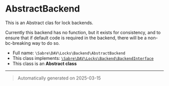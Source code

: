 
# AbstractBackend

This is an Abstract clas for lock backends.

Currently this backend has no function, but it exists for consistency, and
to ensure that if default code is required in the backend, there will be a
non-bc-breaking way to do so.

* Full name: `\Sabre\DAV\Locks\Backend\AbstractBackend`
* This class implements:
[`\Sabre\DAV\Locks\Backend\BackendInterface`](./BackendInterface.md)
* This class is an **Abstract class**






***
> Automatically generated on 2025-03-15
